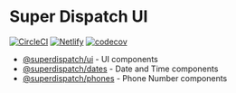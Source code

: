 # Super Dispatch UI

[![CircleCI](https://circleci.com/gh/superdispatch/ui.svg?style=svg)](https://circleci.com/gh/superdispatch/ui)
[![Netlify](https://api.netlify.com/api/v1/badges/86c300ad-e6eb-47e9-9645-a218e67add3e/deploy-status)](https://ui.superdispatch.org)
[![codecov](https://codecov.io/gh/superdispatch/ui/branch/master/graph/badge.svg)](https://codecov.io/gh/superdispatch/ui)

- [@superdispatch/ui](https://github.com/superdispatch/ui/tree/master/packages/ui) - UI components
- [@superdispatch/dates](https://github.com/superdispatch/ui/tree/master/packages/dates) - Date and Time components
- [@superdispatch/phones](https://github.com/superdispatch/ui/tree/master/packages/phones) - Phone Number components
